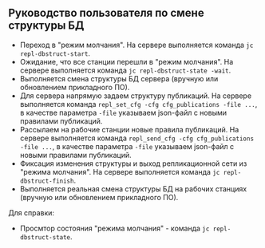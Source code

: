 ## Руководство пользователя по смене структуры БД

- Переход в "режим молчания". На сервере выполняется команда `jc repl-dbstruct-start`.  
- Ожидание, что все станции перешли в "режим молчания". На сервере выполняется команда `jc repl-dbstruct-state -wait`.
- Выполняется смена структуры БД сервера (вручную или обновлением прикладного ПО).
- Для сервера напрямую задаем структуру публикаций. На сервере выполняется команда `repl_set_cfg -cfg cfg_publications -file ...`, 
  в качестве параметра `-file` указываем json-файл с новыми правилами публикаций.
- Рассылаем на рабочие станции новые правила публикаций. 
  На сервере выполняется команда `repl_send_cfg -cfg cfg_publications -file ...`, 
  в качестве параметра `-file` указываем json-файл с новыми правилами публикаций. 
- Фиксация изменения структуры и выход репликационной сети из "режима молчания". 
  На сервере выполняется команда `jc repl-dbstruct-finish`. 
- Выполняется реальная смена структуры БД на рабочих станциях (вручную или обновлением прикладного ПО). 

Для справки:

- Просмтор состояния "режима молчания" - команда `jc repl-dbstruct-state`.